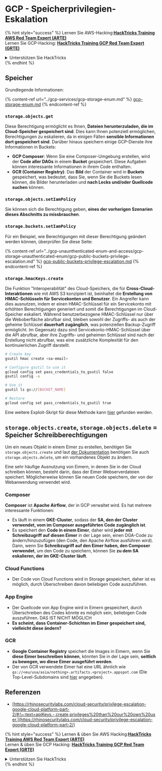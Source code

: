 # GCP - Speicherprivilegien-Eskalation

{% hint style="success" %}
Lernen Sie AWS-Hacking:<img src="/.gitbook/assets/image.png" alt="" data-size="line">[**HackTricks Training AWS Red Team Expert (ARTE)**](https://training.hacktricks.xyz/courses/arte)<img src="/.gitbook/assets/image.png" alt="" data-size="line">\
Lernen Sie GCP-Hacking: <img src="/.gitbook/assets/image (2).png" alt="" data-size="line">[**HackTricks Training GCP Red Team Expert (GRTE)**<img src="/.gitbook/assets/image (2).png" alt="" data-size="line">](https://training.hacktricks.xyz/courses/grte)

<details>

<summary>Unterstützen Sie HackTricks</summary>

* Überprüfen Sie die [**Abonnementpläne**](https://github.com/sponsors/carlospolop)!
* **Treten Sie der** 💬 [**Discord-Gruppe**](https://discord.gg/hRep4RUj7f) oder der [**Telegram-Gruppe**](https://t.me/peass) bei oder **folgen** Sie uns auf **Twitter** 🐦 [**@hacktricks\_live**](https://twitter.com/hacktricks\_live)**.**
* **Teilen Sie Hacking-Tricks, indem Sie PRs an die** [**HackTricks**](https://github.com/carlospolop/hacktricks) und [**HackTricks Cloud**](https://github.com/carlospolop/hacktricks-cloud) GitHub-Repositories einreichen.

</details>
{% endhint %}

## Speicher

Grundlegende Informationen:

{% content-ref url="../gcp-services/gcp-storage-enum.md" %}
[gcp-storage-enum.md](../gcp-services/gcp-storage-enum.md)
{% endcontent-ref %}

### `storage.objects.get`

Diese Berechtigung ermöglicht es Ihnen, **Dateien herunterzuladen, die im Cloud-Speicher gespeichert sind**. Dies kann Ihnen potenziell ermöglichen, Berechtigungen zu eskalieren, da in einigen Fällen **sensible Informationen dort gespeichert sind**. Darüber hinaus speichern einige GCP-Dienste ihre Informationen in Buckets:

* **GCP Composer**: Wenn Sie eine Composer-Umgebung erstellen, wird der **Code aller DAGs** in einem **Bucket** gespeichert. Diese Aufgaben können interessante Informationen in ihrem Code enthalten.
* **GCR (Container Registry)**: Das **Bild** der Container wird in **Buckets** gespeichert, was bedeutet, dass Sie, wenn Sie die Buckets lesen können, die Bilder herunterladen und **nach Lecks und/oder Quellcode suchen** können.

### `storage.objects.setIamPolicy`

Sie können sich die Berechtigung geben, **eines der vorherigen Szenarien dieses Abschnitts zu missbrauchen**.

### **`storage.buckets.setIamPolicy`**

Für ein Beispiel, wie Berechtigungen mit dieser Berechtigung geändert werden können, überprüfen Sie diese Seite:

{% content-ref url="../gcp-unaunthenticated-enum-and-access/gcp-storage-unauthenticated-enum/gcp-public-buckets-privilege-escalation.md" %}
[gcp-public-buckets-privilege-escalation.md](../gcp-unaunthenticated-enum-and-access/gcp-storage-unauthenticated-enum/gcp-public-buckets-privilege-escalation.md)
{% endcontent-ref %}

### `storage.hmacKeys.create`

Die Funktion "Interoperabilität" des Cloud-Speichers, die für **Cross-Cloud-Interaktionen** wie mit AWS S3 konzipiert ist, beinhaltet die **Erstellung von HMAC-Schlüsseln für Servicekonten und Benutzer**. Ein Angreifer kann dies ausnutzen, indem er einen HMAC-Schlüssel für ein Servicekonto mit erhöhten Berechtigungen generiert und somit die Berechtigungen im Cloud-Speicher eskaliert. Während benutzerbezogene HMAC-Schlüssel nur über die Weboberfläche abrufbar sind, bleiben sowohl der Zugriffs- als auch der geheime Schlüssel **dauerhaft zugänglich**, was potenziellen Backup-Zugriff ermöglicht. Im Gegensatz dazu sind Servicekonto-HMAC-Schlüssel über die API abrufbar, aber ihre Zugriffs- und geheimen Schlüssel sind nach der Erstellung nicht abrufbar, was eine zusätzliche Komplexität für den kontinuierlichen Zugriff darstellt.
```bash
# Create key
gsutil hmac create <sa-email>

# Configure gsutil to use it
gcloud config set pass_credentials_to_gsutil false
gsutil config -a

# Use it
gsutil ls gs://[BUCKET_NAME]

# Restore
gcloud config set pass_credentials_to_gsutil true
```
Eine weitere Exploit-Skript für diese Methode kann [hier](https://github.com/RhinoSecurityLabs/GCP-IAM-Privilege-Escalation/blob/master/ExploitScripts/storage.hmacKeys.create.py) gefunden werden.

## `storage.objects.create`, `storage.objects.delete` = Speicher Schreibberechtigungen

Um ein neues Objekt in einem Eimer zu erstellen, benötigen Sie `storage.objects.create` und laut [der Dokumentation](https://cloud.google.com/storage/docs/access-control/iam-permissions#object\_permissions) benötigen Sie auch `storage.objects.delete`, um ein vorhandenes Objekt zu ändern.

Eine sehr häufige Ausnutzung von Eimern, in denen Sie in der Cloud schreiben können, besteht darin, dass der Eimer Webserverdateien speichert. Möglicherweise können Sie neuen Code speichern, der von der Webanwendung verwendet wird.

### Composer

**Composer** ist **Apache Airflow**, der in GCP verwaltet wird. Es hat mehrere interessante Funktionen:

* Es läuft in einem **GKE-Cluster**, sodass der **SA, den der Cluster verwendet, vom im Composer ausgeführten Code zugänglich ist**.
* Es speichert den **Code in einem Eimer**, daher wird **jeder mit Schreibzugriff auf diesen Eimer** in der Lage sein, einen DGA-Code zu ändern/hinzuzufügen (den Code, den Apache Airflow ausführen wird).
Dann, wenn Sie **Schreibzugriff auf den Eimer haben, den Composer verwendet**, um den Code zu speichern, können Sie **zu dem SA eskalieren, der im GKE-Cluster läuft**.

### Cloud Functions

* Der Code von Cloud Functions wird in Storage gespeichert, daher ist es möglich, durch Überschreiben davon beliebigen Code auszuführen.

### App Engine

* Der Quellcode von App Engine wird in Eimern gespeichert, durch Überschreiben des Codes könnte es möglich sein, beliebigen Code auszuführen. DAS IST NICHT MÖGLICH
* **Es scheint, dass Container-Schichten im Eimer gespeichert sind, vielleicht diese ändern?**

### GCR

* **Google Container Registry** speichert die Images in Eimern, wenn Sie **diese Eimer beschreiben können**, könnten Sie in der Lage sein, **seitlich zu bewegen, wo diese Eimer ausgeführt werden**.
* Der von GCR verwendete Eimer hat eine URL ähnlich wie `gs://<eu/usa/asia/nothing>.artifacts.<project>.appspot.com` (Die Top-Level-Subdomains sind [hier](https://cloud.google.com/container-registry/docs/pushing-and-pulling) angegeben).

## **Referenzen**

* [https://rhinosecuritylabs.com/cloud-security/privilege-escalation-google-cloud-platform-part-2/#:\~:text=apiKeys.-,create,privileges%20than%20our%20own%20user.](https://rhinosecuritylabs.com/cloud-security/privilege-escalation-google-cloud-platform-part-2/)

{% hint style="success" %}
Lernen & üben Sie AWS Hacking:<img src="/.gitbook/assets/image.png" alt="" data-size="line">[**HackTricks Training AWS Red Team Expert (ARTE)**](https://training.hacktricks.xyz/courses/arte)<img src="/.gitbook/assets/image.png" alt="" data-size="line">\
Lernen & üben Sie GCP Hacking: <img src="/.gitbook/assets/image (2).png" alt="" data-size="line">[**HackTricks Training GCP Red Team Expert (GRTE)**<img src="/.gitbook/assets/image (2).png" alt="" data-size="line">](https://training.hacktricks.xyz/courses/grte)

<details>

<summary>Unterstützen Sie HackTricks</summary>

* Überprüfen Sie die [**Abonnementpläne**](https://github.com/sponsors/carlospolop)!
* **Treten Sie der** 💬 [**Discord-Gruppe**](https://discord.gg/hRep4RUj7f) oder der [**Telegram-Gruppe**](https://t.me/peass) bei oder **folgen** Sie uns auf **Twitter** 🐦 [**@hacktricks\_live**](https://twitter.com/hacktricks\_live)**.**
* **Teilen Sie Hacking-Tricks, indem Sie PRs an die** [**HackTricks**](https://github.com/carlospolop/hacktricks) und [**HackTricks Cloud**](https://github.com/carlospolop/hacktricks-cloud) GitHub-Repositories einreichen.

</details>
{% endhint %}
